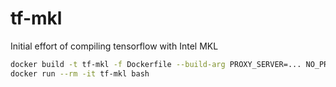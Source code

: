 # tf-mkl
Initial effort of compiling tensorflow with Intel MKL

```bash
docker build -t tf-mkl -f Dockerfile --build-arg PROXY_SERVER=... NO_PROXY=... .
docker run --rm -it tf-mkl bash
```
